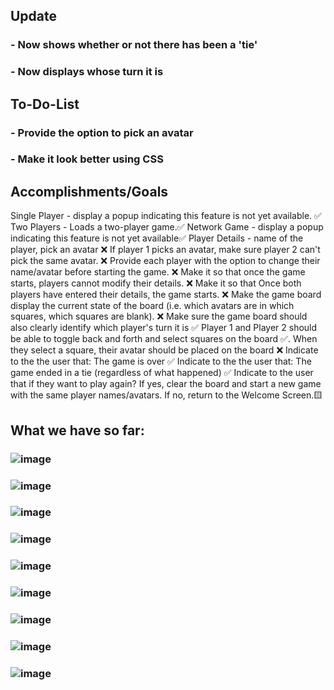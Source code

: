 ## Update
### - Now shows whether or not there has been a 'tie'
### - Now displays whose turn it is

##  To-Do-List
### - Provide the option to pick an avatar
### - Make it look better using CSS

## Accomplishments/Goals
Single Player - display a popup indicating this feature is not yet available. ✅
Two Players - Loads a two-player game.✅
Network Game - display a popup indicating this feature is not yet available✅
Player Details - name of the player, pick an avatar ❌
If player 1 picks an avatar, make sure player 2 can't pick the same avatar. ❌
Provide each player with the option to change their name/avatar before starting the game. ❌
Make it so that once the game starts, players cannot modify their details. ❌
Make it so that Once both players have entered their details, the game starts. ❌
Make the game board display the current state of the board (i.e. which avatars are in which squares, which squares are blank). ❌
Make sure the game board should also clearly identify which player's turn it is ✅
Player 1 and Player 2 should be able to toggle back and forth and select squares on the board ✅. 
When they select a square, their avatar should be placed on the board ❌
Indicate to the the user that: The game is over ✅
Indicate to the the user that: The game ended in a tie (regardless of what happened) ✅
Indicate to the user that if they want to play again? If yes, clear the board and start a new game with the same player names/avatars. If no, return to the Welcome Screen.🟨



## What we have so far:

### ![image](https://user-images.githubusercontent.com/58355275/215985104-91c2d070-be9b-410a-b5ec-324880301a3f.png)

### ![image](https://user-images.githubusercontent.com/58355275/216742181-15b3e724-1c75-4908-8fb3-c71df7fa2a2b.png)

### ![image](https://user-images.githubusercontent.com/58355275/216742209-24889660-6ee6-415c-9d28-46009cdb1ab7.png)

### ![image](https://user-images.githubusercontent.com/58355275/216792477-7fc7b24c-2b75-42d5-aedf-940e5d9b5e88.png)

### ![image](https://user-images.githubusercontent.com/58355275/216792488-2c8c243f-8582-40fd-b00d-ef73b00dfb91.png)

### ![image](https://user-images.githubusercontent.com/58355275/216792498-53e81c28-f460-404d-becc-20e7b25610d0.png)

### ![image](https://user-images.githubusercontent.com/58355275/217154263-8ef74109-47ec-47e5-85f9-157222365513.png)

### ![image](https://user-images.githubusercontent.com/58355275/217155605-7d750b32-9b6d-4ce7-a5a3-fdd97211206d.png)

### ![image](https://user-images.githubusercontent.com/58355275/217154812-907f1084-aec5-479b-8696-22e3727c7041.png)








